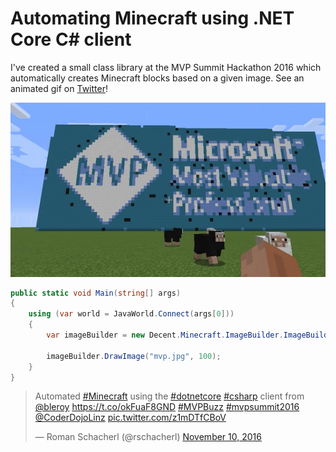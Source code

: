 # Automating Minecraft using .NET Core C# client

I've created a small class library at the MVP Summit Hackathon 2016 which automatically creates Minecraft blocks based on a given image.
See an animated gif on <a href="https://t.co/z1mDTfCBoV">Twitter</a>!

![Image Builder](Assets/preview.png "Creating the MVP logo using the Image Builder")

```csharp
public static void Main(string[] args)
{
    using (var world = JavaWorld.Connect(args[0]))
    {
        var imageBuilder = new Decent.Minecraft.ImageBuilder.ImageBuilder(world);

        imageBuilder.DrawImage("mvp.jpg", 100);
    }
}
```  

<blockquote class="twitter-tweet" data-lang="en"><p lang="en" dir="ltr">Automated <a href="https://twitter.com/hashtag/Minecraft?src=hash">#Minecraft</a> using the <a href="https://twitter.com/hashtag/dotnetcore?src=hash">#dotnetcore</a> <a href="https://twitter.com/hashtag/csharp?src=hash">#csharp</a> client from <a href="https://twitter.com/bleroy">@bleroy</a> <a href="https://t.co/okFuaF8GND">https://t.co/okFuaF8GND</a> <a href="https://twitter.com/hashtag/MVPBuzz?src=hash">#MVPBuzz</a> <a href="https://twitter.com/hashtag/mvpsummit2016?src=hash">#mvpsummit2016</a> <a href="https://twitter.com/CoderDojoLinz">@CoderDojoLinz</a> <a href="https://t.co/z1mDTfCBoV">pic.twitter.com/z1mDTfCBoV</a></p>&mdash; Roman Schacherl (@rschacherl) <a href="https://twitter.com/rschacherl/status/796834356455055360">November 10, 2016</a></blockquote>
<script async src="//platform.twitter.com/widgets.js" charset="utf-8"></script>